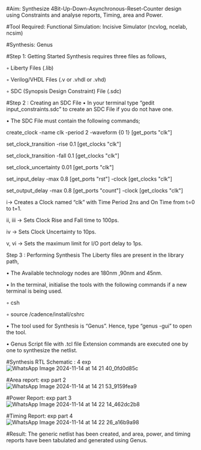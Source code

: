 #Aim:
Synthesize 4Bit-Up-Down-Asynchronous-Reset-Counter design using Constraints and analyse reports, Timing, area and Power.

#Tool Required:
Functional Simulation: Incisive Simulator (ncvlog, ncelab, ncsim)

#Synthesis: Genus

#Step 1: Getting Started
Synthesis requires three files as follows,

◦ Liberty Files (.lib)

◦ Verilog/VHDL Files (.v or .vhdl or .vhd)

◦ SDC (Synopsis Design Constraint) File (.sdc)

#Step 2 : Creating an SDC File
• In your terminal type “gedit input_constraints.sdc” to create an SDC File if you do not have one.

• The SDC File must contain the following commands;

create_clock -name clk -period 2 -waveform {0 1} [get_ports "clk"]

set_clock_transition -rise 0.1 [get_clocks "clk"]

set_clock_transition -fall 0.1 [get_clocks "clk"]

set_clock_uncertainty 0.01 [get_ports "clk"]

set_input_delay -max 0.8 [get_ports "rst"] -clock [get_clocks "clk"]

set_output_delay -max 0.8 [get_ports "count"] -clock [get_clocks "clk"]

i→ Creates a Clock named “clk” with Time Period 2ns and On Time from t=0 to t=1.

ii, iii → Sets Clock Rise and Fall time to 100ps.

iv → Sets Clock Uncertainty to 10ps.

v, vi → Sets the maximum limit for I/O port delay to 1ps.

Step 3 : Performing Synthesis
The Liberty files are present in the library path,

• The Available technology nodes are 180nm ,90nm and 45nm.

• In the terminal, initialise the tools with the following commands if a new terminal is being used.

◦ csh

◦ source /cadence/install/cshrc

• The tool used for Synthesis is “Genus”. Hence, type “genus -gui” to open the tool.

• Genus Script file with .tcl file Extension commands are executed one by one to synthesize the netlist.

#Synthesis RTL Schematic :
4 exp
![WhatsApp Image 2024-11-14 at 14 21 40_0fd0d85c](https://github.com/user-attachments/assets/51a8b520-b981-46cc-8bad-652006f4c3b2)

#Area report:
exp part 2
![WhatsApp Image 2024-11-14 at 14 21 53_9159fea9](https://github.com/user-attachments/assets/d65de4cb-1649-4774-a7b0-e2b89156a23f)

#Power Report:
exp part 3
![WhatsApp Image 2024-11-14 at 14 22 14_462dc2b8](https://github.com/user-attachments/assets/fa6aad81-3c1f-4b29-a7b0-5eaf1a2a5deb)

#Timing Report:
exp part 4
![WhatsApp Image 2024-11-14 at 14 22 26_a16b9a98](https://github.com/user-attachments/assets/25ba451d-25e6-4c2c-b58f-d23d11b762ab)


#Result:
The generic netlist has been created, and area, power, and timing reports have been tabulated and generated using Genus.
